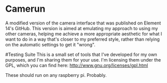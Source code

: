 # Camerun
A modified version of the camera interface that was published on Element 14's GitHub. This version is aimed at emulating my approach to using my other cameras, helping me achieve a more appropriate aesthetic for what I want to do in a way that's closer to my preferred style, rather than relying on the automatic settings to get it "wrong".

#Testing Suite
This is a small set of tools that I've developed for my own purposes, and I'm sharing them for your use. I'm licensing them under the GPL, which you can find here: http://www.gnu.org/licenses/gpl.html

These should run on any raspberry pi. Probably.
